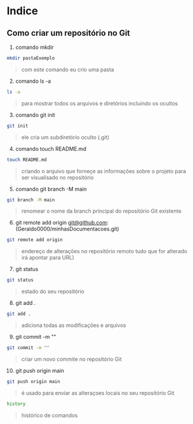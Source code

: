 # Indice

## Como criar um repositório no Git

1. comando mkdir
~~~bash
mkdir pastaExemplo
~~~
> com este comando eu crio uma pasta




2. comando ls -a
~~~bash
ls -a
~~~
>para mostrar todos os arquivos e diretórios incluindo os ocultos

3. comando git init
~~~bash
git init 
~~~

>ele cria um subdiretório oculto (.git)

4. comando touch README.md
~~~bash
touch README.md

~~~
>criando o arquivo que forneçe as informações sobre o projeto para ser visualisado no repositório
 
5. comando git branch -M main
~~~bash
git branch -M main
~~~
>renomear  o nome da branch principal do repositório Git existente

6. git remote add origin git@github.com:(Geraldo0000/minhasDocumentacoes.git)
~~~bash
git remote add origin
~~~
>  endereço de alterações no repositório remoto tudo que for alterado irá apontar para URL)

7. git status
~~~bash
git status
~~~ 
> estado do seu repositório

8. git add .
~~~bash
git add .
~~~
> adiciona todas as modificações e arquivos 

9. git commit -m ""
~~~bash
git commit -m ""
~~~
>criar um novo commite no repositório Git

10. git push origin main
~~~bash
git push origin main
~~~
>é usado para enviar as alteraçoes locais no seu repositório Git

 ~~~bash
 history
~~~
>histórico de comandos